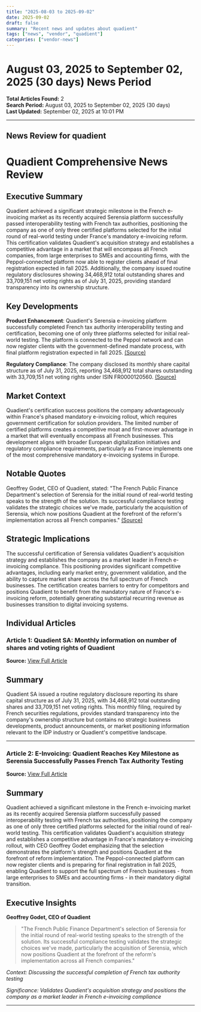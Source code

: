 ```yaml
---
title: "2025-08-03 to 2025-09-02"
date: 2025-09-02
draft: false
summary: "Recent news and updates about quadient"
tags: ["news", "vendor", "quadient"]
categories: ["vendor-news"]
---
```


# August 03, 2025 to September 02, 2025 (30 days) News Period 

**Total Articles Found:** 2  
**Search Period:** August 03, 2025 to September 02, 2025 (30 days)  
**Last Updated:** September 02, 2025 at 10:01 PM

---

## News Review for quadient

# Quadient Comprehensive News Review

## Executive Summary

Quadient achieved a significant strategic milestone in the French e-invoicing market as its recently acquired Serensia platform successfully passed interoperability testing with French tax authorities, positioning the company as one of only three certified platforms selected for the initial round of real-world testing under France's mandatory e-invoicing reform. This certification validates Quadient's acquisition strategy and establishes a competitive advantage in a market that will encompass all French companies, from large enterprises to SMEs and accounting firms, with the Peppol-connected platform now able to register clients ahead of final registration expected in fall 2025. Additionally, the company issued routine regulatory disclosures showing 34,468,912 total outstanding shares and 33,709,151 net voting rights as of July 31, 2025, providing standard transparency into its ownership structure.

## Key Developments

**Product Enhancement**: Quadient's Serensia e-invoicing platform successfully completed French tax authority interoperability testing and certification, becoming one of only three platforms selected for initial real-world testing. The platform is connected to the Peppol network and can now register clients with the government-defined mandate process, with final platform registration expected in fall 2025. [(Source)](https://www.globenewswire.com/news-release/2025/08/05/3127048/0/en/E-Invoicing-Quadient-Reaches-Key-Milestone-as-Serensia-Successfully-Passes-French-Tax-Authority-Testing.html)

**Regulatory Compliance**: The company disclosed its monthly share capital structure as of July 31, 2025, reporting 34,468,912 total shares outstanding with 33,709,151 net voting rights under ISIN FR0000120560. [(Source)](https://www.globenewswire.com/news-release/2025/08/05/3127663/0/en/Quadient-SA-Monthly-information-on-number-of-shares-and-voting-rights-of-Quadient.html)

## Market Context

Quadient's certification success positions the company advantageously within France's phased mandatory e-invoicing rollout, which requires government certification for solution providers. The limited number of certified platforms creates a competitive moat and first-mover advantage in a market that will eventually encompass all French businesses. This development aligns with broader European digitalization initiatives and regulatory compliance requirements, particularly as France implements one of the most comprehensive mandatory e-invoicing systems in Europe.

## Notable Quotes

Geoffrey Godet, CEO of Quadient, stated: "The French Public Finance Department's selection of Serensia for the initial round of real-world testing speaks to the strength of the solution. Its successful compliance testing validates the strategic choices we've made, particularly the acquisition of Serensia, which now positions Quadient at the forefront of the reform's implementation across all French companies." [(Source)](https://www.globenewswire.com/news-release/2025/08/05/3127048/0/en/E-Invoicing-Quadient-Reaches-Key-Milestone-as-Serensia-Successfully-Passes-French-Tax-Authority-Testing.html)

## Strategic Implications

The successful certification of Serensia validates Quadient's acquisition strategy and establishes the company as a market leader in French e-invoicing compliance. This positioning provides significant competitive advantages, including early market entry, government validation, and the ability to capture market share across the full spectrum of French businesses. The certification creates barriers to entry for competitors and positions Quadient to benefit from the mandatory nature of France's e-invoicing reform, potentially generating substantial recurring revenue as businesses transition to digital invoicing systems.

## Individual Articles

### Article 1: Quadient SA: Monthly information on number of shares and voting rights of Quadient

**Source:** [View Full Article](https://www.globenewswire.com/news-release/2025/08/05/3127663/0/en/Quadient-SA-Monthly-information-on-number-of-shares-and-voting-rights-of-Quadient.html)

## Summary

Quadient SA issued a routine regulatory disclosure reporting its share capital structure as of July 31, 2025, with 34,468,912 total outstanding shares and 33,709,151 net voting rights. This monthly filing, required by French securities regulations, provides standard transparency into the company's ownership structure but contains no strategic business developments, product announcements, or market positioning information relevant to the IDP industry or Quadient's competitive landscape.



---

### Article 2: E-Invoicing: Quadient Reaches Key Milestone as Serensia Successfully Passes French Tax Authority Testing

**Source:** [View Full Article](https://www.globenewswire.com/news-release/2025/08/05/3127048/0/en/E-Invoicing-Quadient-Reaches-Key-Milestone-as-Serensia-Successfully-Passes-French-Tax-Authority-Testing.html)

## Summary

Quadient achieved a significant milestone in the French e-invoicing market as its recently acquired Serensia platform successfully passed interoperability testing with French tax authorities, positioning the company as one of only three certified platforms selected for the initial round of real-world testing. This certification validates Quadient's acquisition strategy and establishes a competitive advantage in France's mandatory e-invoicing rollout, with CEO Geoffrey Godet emphasizing that the selection demonstrates the platform's strength and positions Quadient at the forefront of reform implementation. The Peppol-connected platform can now register clients and is preparing for final registration in fall 2025, enabling Quadient to support the full spectrum of French businesses - from large enterprises to SMEs and accounting firms - in their mandatory digital transition.

## Executive Insights

**Geoffrey Godet, CEO of Quadient**

> "The French Public Finance Department's selection of Serensia for the initial round of real-world testing speaks to the strength of the solution. Its successful compliance testing validates the strategic choices we've made, particularly the acquisition of Serensia, which now positions Quadient at the forefront of the reform's implementation across all French companies."

*Context: Discussing the successful completion of French tax authority testing*

*Significance: Validates Quadient's acquisition strategy and positions the company as a market leader in French e-invoicing compliance*





---

